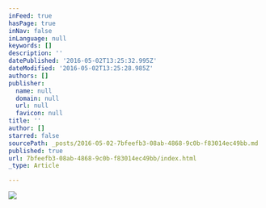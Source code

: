 ```yaml
---
inFeed: true
hasPage: true
inNav: false
inLanguage: null
keywords: []
description: ''
datePublished: '2016-05-02T13:25:32.995Z'
dateModified: '2016-05-02T13:25:28.985Z'
authors: []
publisher:
  name: null
  domain: null
  url: null
  favicon: null
title: ''
author: []
starred: false
sourcePath: _posts/2016-05-02-7bfeefb3-08ab-4868-9c0b-f83014ec49bb.md
published: true
url: 7bfeefb3-08ab-4868-9c0b-f83014ec49bb/index.html
_type: Article

---
```

![](https://the-grid-user-content.s3-us-west-2.amazonaws.com/65853c1f-0bdd-463a-b29f-bdcb133d5132.jpg)